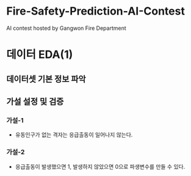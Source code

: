 # Fire-Safety-Prediction-AI-Contest
AI contest hosted by Gangwon Fire Department

# 데이터 EDA(1)
## 데이터셋 기본 정보 파악
## 가설 설정 및 검증
### 가설-1
- 유동인구가 없는 격자는 응급출동이 일어나지 않는다.
### 가설-2
- 응급출동이 발생했으면 1, 발생하지 않았으면 0으로 파생변수를 만들 수 있다.
